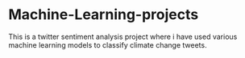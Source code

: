 # Machine-Learning-projects
This is a twitter sentiment analysis project where i have used various machine learning models to classify climate change tweets.
